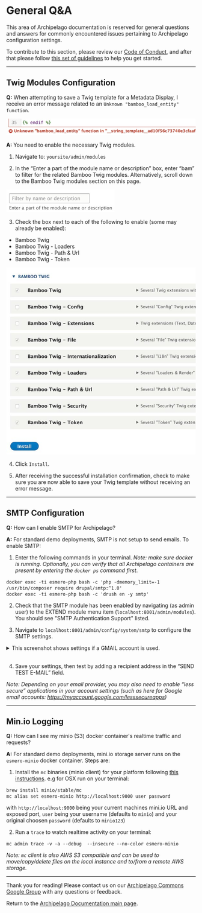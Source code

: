 # General Q&A

This area of Archipelago documentation is reserved for general questions and answers for commonly encountered issues pertaining to Archipelago configuration settings.

To contribute to this section, please review our [Code of Conduct](../CODE_OF_CONDUCT.md), and after that please follow [this set of guidelines](giveortake.md) to help you get started.

---

## Twig Modules Configuration
**Q:** When attempting to save a Twig template for a Metadata Display, I receive an error message related to an `Unknown "bamboo_load_entity" function`.

![BambooTwigError](../imgs/generalqa/BambooTwigError.jpg)

**A:** You need to enable the necessary Twig modules.

1. Navigate to: `yoursite/admin/modules`

2. In the “Enter a part of the module name or description” box, enter “bam” to filter for the related Bamboo Twig modules. Alternatively, scroll down to the Bamboo Twig modules section on this page.

![EnterModulePart](../imgs/generalqa/EnterModulePart.jpg)

3. Check the box next to each of the following to enable (some may already be enabled):

  - Bamboo Twig
  - Bamboo Twig - Loaders
  - Bamboo Twig - Path & Url
  - Bamboo Twig - Token

![BambooTwigInstall](../imgs/generalqa/BambooTwigInstall.jpg)

4. Click `Install`.

5. After receiving the successful installation confirmation, check to make sure you are now able to save your Twig template without receiving an error message.

---

## SMTP Configuration
**Q:** How can I enable SMTP for Archipelago?

**A:** For standard demo deployments, SMTP is not setup to send emails. To enable SMTP:

1. Enter the following commands in your terminal.
_Note: make sure docker is running. Optionally, you can verify that all Archipelago containers are present by entering the `docker ps` command first_.

```Shell
docker exec -ti esmero-php bash -c 'php -dmemory_limit=-1 /usr/bin/composer require drupal/smtp:^1.0'
docker exec -ti esmero-php bash -c 'drush en -y smtp'
```


2. Check that the SMTP module has been enabled by navigating (as admin user) to the EXTEND module menu item (`localhost:8001/admin/modules`). You should see "SMTP Authentication Support" listed.

3. Navigate to `localhost:8001/admin/config/system/smtp` to configure the SMTP settings.

<details><summary>This screenshot shows settings if a GMAIL account is used.</summary>

<span>

![SMTPconfiguration](../imgs/generalqa/SMTPconfiguration.jpg)

</span>
</details>
<br>

4. Save your settings, then test by adding a recipient address in the “SEND TEST E-MAIL” field.

_Note: Depending on your email provider, you may also need to enable “less secure” applications in your account settings (such as here for Google email accounts: https://myaccount.google.com/lesssecureapps)_

---

## Min.io Logging
**Q:** How can I see my minio (S3) docker container's realtime traffic and requests?

**A:** For standard demo deployments, mini.io storage server runs on the `esmero-minio` docker container. Steps are:

1. Install the `mc` binaries (minio client) for your platform following [this instructions](https://docs.min.io/docs/minio-client-quickstart-guide.html). e.g for OSX run on your terminal:

```SHELL
brew install minio/stable/mc
mc alias set esmero-minio http://localhost:9000 user password
```

with `http://localhost:9000` being your current machines mini.io URL and exposed port,  `user` being your username (defaults to `minio`) and your original choosen `password` (defaults to `minio123`)

2. Run a `trace` to watch realtime activity on your terminal:

```SHELL
mc admin trace -v -a --debug  --insecure --no-color esmero-minio
```

_Note: `mc` client is also AWS S3 compatible and can be used to move/copy/delete files on the local instance and to/from a remote AWS storage._

---

Thank you for reading! Please contact us on our [Archipelago Commons Google Group](https://groups.google.com/forum/#!forum/archipelago-commons) with any questions or feedback.

Return to the [Archipelago Documentation main page](../README.md).
